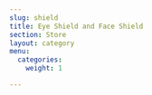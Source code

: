 ```yaml
---
slug: shield
title: Eye Shield and Face Shield
section: Store
layout: category
menu:
  categories:
    weight: 1

---
```

